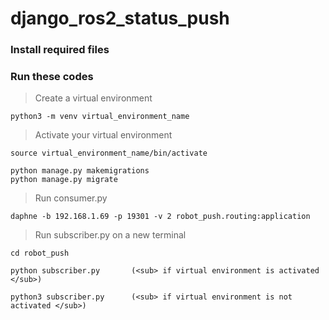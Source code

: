 # django_ros2_status_push
### Install required files
### Run these codes
> Create a virtual environment
```
python3 -m venv virtual_environment_name
```
> Activate your virtual environment
```
source virtual_environment_name/bin/activate
```
```
python manage.py makemigrations
python manage.py migrate
```
> Run consumer.py
```
daphne -b 192.168.1.69 -p 19301 -v 2 robot_push.routing:application
```
> Run subscriber.py on a new terminal
```
cd robot_push
```
```
python subscriber.py       (<sub> if virtual environment is activated </sub>)
```
```
python3 subscriber.py      (<sub> if virtual environment is not activated </sub>)
